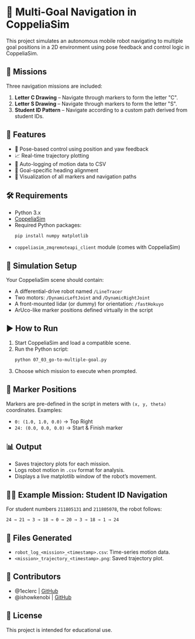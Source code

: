 # 🚗 Multi-Goal Navigation in CoppeliaSim

This project simulates an autonomous mobile robot navigating to multiple goal positions in a 2D environment using pose feedback and control logic in CoppeliaSim.

## 🎯 Missions

Three navigation missions are included:

1. **Letter C Drawing** – Navigate through markers to form the letter "C".
2. **Letter S Drawing** – Navigate through markers to form the letter "S".
3. **Student ID Pattern** – Navigate according to a custom path derived from student IDs.

## 🧠 Features

- 🚙 Pose-based control using position and yaw feedback
- 📈 Real-time trajectory plotting
- 📂 Auto-logging of motion data to CSV
- 🧭 Goal-specific heading alignment
- 📸 Visualization of all markers and navigation paths

## 🛠 Requirements

- Python 3.x
- [CoppeliaSim](https://www.coppeliarobotics.com/)
- Required Python packages:
  ```bash
  pip install numpy matplotlib
  ```
- `coppeliasim_zmqremoteapi_client` module (comes with CoppeliaSim)

## 🧩 Simulation Setup

Your CoppeliaSim scene should contain:

- A differential-drive robot named `/LineTracer`
- Two motors: `/DynamicLeftJoint` and `/DynamicRightJoint`
- A front-mounted lidar (or dummy) for orientation: `/fastHokuyo`
- ArUco-like marker positions defined virtually in the script

## ▶️ How to Run

1. Start CoppeliaSim and load a compatible scene.
2. Run the Python script:
   ```bash
   python 07_03_go-to-multiple-goal.py
   ```
3. Choose which mission to execute when prompted.

## 📌 Marker Positions

Markers are pre-defined in the script in meters with `(x, y, theta)` coordinates.
Examples:
- `0: (1.0, 1.0, 0.0)` → Top Right
- `24: (0.0, 0.0, 0.0)` → Start & Finish marker

## 📊 Output

- Saves trajectory plots for each mission.
- Logs robot motion in `.csv` format for analysis.
- Displays a live matplotlib window of the robot’s movement.

## 👨‍🎓 Example Mission: Student ID Navigation

For student numbers `211805131` and `211805078`, the robot follows:
```
24 → 21 → 3 → 18 → 0 → 20 → 3 → 18 → 1 → 24
```

## 📄 Files Generated

- `robot_log_<mission>_<timestamp>.csv`: Time-series motion data.
- `<mission>_trajectory_<timestamp>.png`: Saved trajectory plot.

## 👥 Contributors

- @1eclerc | [GitHub](https://github.com/1eclerc)
- @ishowkenobi | [GitHub](https://github.com/ishowkenobi)

## 📜 License

This project is intended for educational use.
